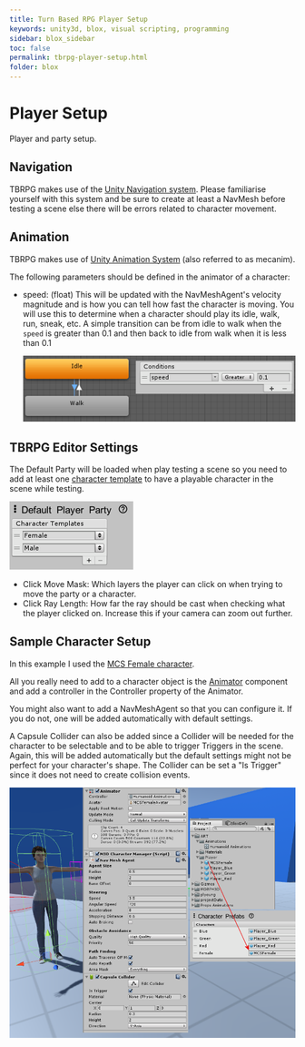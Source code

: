 ```yaml
---
title: Turn Based RPG Player Setup
keywords: unity3d, blox, visual scripting, programming
sidebar: blox_sidebar
toc: false
permalink: tbrpg-player-setup.html
folder: blox
---
```


Player Setup
============

Player and party setup.

Navigation
----------

TBRPG makes use of the [Unity Navigation system](https://docs.unity3d.com/Manual/Navigation.html). Please familiarise yourself with this system and be sure to create at least a NavMesh before testing a scene else there will be errors related to character movement.

Animation
---------

TBRPG makes use of [Unity Animation System](https://docs.unity3d.com/Manual/AnimationSection.html) (also referred to as mecanim).

The following parameters should be defined in the animator of a character:

- speed: (float) This will be updated with the NavMeshAgent's velocity magnitude and is how you can tell how fast the character is moving. You will use this to determine when a character should play its idle, walk, run, sneak, etc. A simple transition can be from idle to walk when the `speed` is greater than 0.1 and then back to idle from walk when it is less than 0.1
	
	![](img/tbrpg/08.png)

TBRPG Editor Settings
---------------------

The Default Party will be loaded when play testing a scene so you need to add at least one [character template](tbpg-char-templates.html) to have a playable character in the scene while testing.

![](img/tbrpg/03.png)

- Click Move Mask: Which layers the player can click on when trying to move the party or a character.
- Click Ray Length: How far the ray should be cast when checking what the player clicked on. Increase this if your camera can zoom out further.

Sample Character Setup
----------------------

In this example I used the [MCS Female character](https://www.assetstore.unity3d.com/?asac=MnslCi8JXB#!/publisher/13832).

All you really need to add to a character object is the [Animator](https://docs.unity3d.com/Manual/AnimatorControllers.html) component and add a controller in the Controller property of the Animator.

You might also want to add a NavMeshAgent so that you can configure it. If you do not, one will be added automatically with default settings.

A Capsule Collider can also be added since a Collider will be needed for the character to be selectable and to be able to trigger Triggers in the scene. Again, this will be added automatically but the default settings might not be perfect for your character's shape. The Collider can be set a "Is Trigger" since it does not need to create collision events.

![](img/tbrpg/09.png)